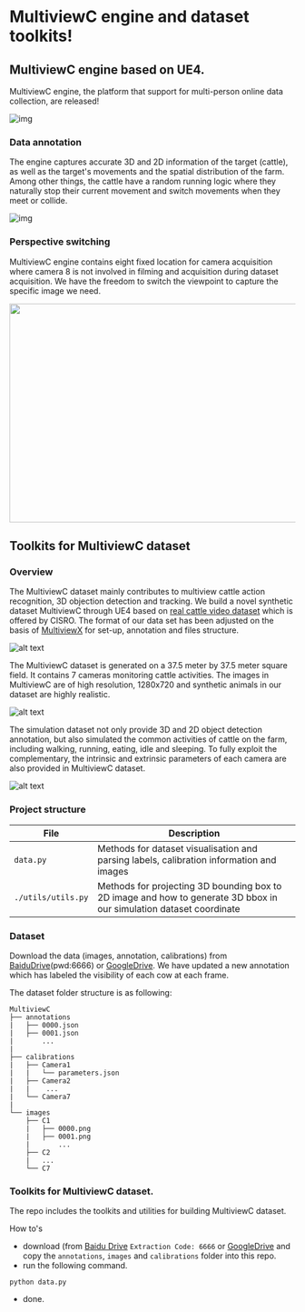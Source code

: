 # MultiviewC engine and dataset toolkits! 
## MultiviewC engine based on UE4.
MultiviewC engine, the platform that support for multi-person online data collection, are released! 

![img](https://github.com/Robert-Mar/MultiviewC/blob/main/github_material/MulitiviewC_nolabel.gif)

### Data annotation
The engine captures accurate 3D and 2D information of the target (cattle), as well as the target's movements and the spatial distribution of the farm. Among other things, the cattle have a random running logic where they naturally stop their current movement and switch movements when they meet or collide.

![img](https://github.com/Robert-Mar/MultiviewC/blob/main/github_material/MulitiviewC_label.gif)

### Perspective switching
MultiviewC engine contains eight fixed location for camera acquisition where camera 8 is not involved in filming and acquisition during dataset acquisition. We have the freedom to switch the viewpoint to capture the specific image we need.

<div align=center>
<img src="https://github.com/Robert-Mar/MultiviewC/blob/main/github_material/clip.gif" width="700" height="385">
</div>


## Toolkits for MultiviewC dataset

### Overview
The MultiviewC dataset mainly contributes to multiview cattle action recognition, 3D objection detection and tracking. We build a novel synthetic dataset MultiviewC through UE4 based on [real cattle video dataset](https://cloudstor.aarnet.edu.au/plus/s/fouvWr9sE6TBueO) which is offered by CISRO. The format of our data set has been adjusted on the basis of [MultiviewX](https://github.com/hou-yz/MultiviewX) for set-up, annotation and files structure.

![alt text](https://github.com/Robert-Mar/MultiviewC/blob/main/github_material/gt.png "Visualization of ground true dataset")

The MultiviewC dataset is generated on a 37.5 meter by 37.5 meter square field. It contains 7 cameras monitoring cattle activities. The images in MultiviewC are of high resolution, 1280x720 and synthetic animals in our dataset are highly realistic. 

![alt text](https://github.com/Robert-Mar/MultiviewC/blob/main/github_material/MultiviewC.png "Visualization of MultiviewC")

The simulation dataset not only provide 3D and 2D object detection annotation, but also simulated the common activities of cattle on the farm, including walking, running, eating, idle and sleeping. To fully exploit the complementary, the intrinsic and extrinsic parameters of each camera are also provided in MultiviewC dataset.

![alt text](https://github.com/Robert-Mar/MultiviewC/blob/main/github_material/labeled_MultiviewC.png "Visualization of Labeled MultiviewC")

### Project structure
| File                   | Description                                                                                      |
| ---------------------- | ------------------------------------------------------------------------------------------------ |
| `data.py`  | Methods for dataset visualisation and parsing labels, calibration information and images                                |
| `./utils/utils.py`  | Methods for projecting 3D bounding box to 2D image and how to generate 3D bbox in our simulation dataset coordinate  |

### Dataset
Download the data (images, annotation, calibrations) from [BaiduDrive](https://pan.baidu.com/s/1s67xf8eznms3eF6GfluYSg)(pwd:6666) or [GoogleDrive](https://drive.google.com/file/d/1OrSDryc7DRxKerhHN-g648sI1VgmlbrI/view?usp=sharing). We have updated a new annotation which has labeled the visibility of each cow at each frame. 

The dataset folder structure is as following:
```
MultiviewC
├── annotations
|   ├── 0000.json
|   ├── 0001.json
|       ...
|       
├── calibrations
|   ├── Camera1
|   |   └── parameters.json
|   ├── Camera2
|   |    ...
|   └── Camera7
|        
└── images
    ├── C1
    |   ├── 0000.png
    |   ├── 0001.png
    |       ...
    ├── C2
    |   ...
    └── C7 
```

### Toolkits for MultiviewC dataset.

The repo includes the toolkits and utilities for building MultiviewC dataset.

How to's
- download (from [Baidu Drive](https://pan.baidu.com/s/1s67xf8eznms3eF6GfluYSg) `Extraction Code: 6666` or [GoogleDrive](https://drive.google.com/file/d/1OrSDryc7DRxKerhHN-g648sI1VgmlbrI/view?usp=sharing) and copy the `annotations`, `images` and `calibrations` folder into this repo. 
- run the following command.
```shell script
python data.py
```
- done.
